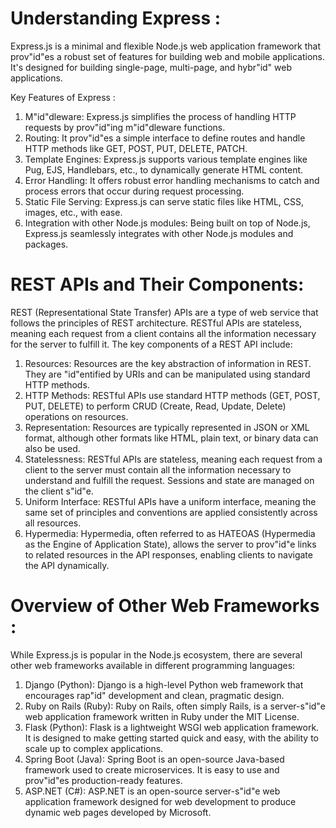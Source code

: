 # Understanding Express :

Express.js is a minimal and flexible Node.js web application framework that prov"id"es a robust set of features for building web and mobile applications. It's designed for building single-page, multi-page, and hybr"id" web applications.

Key Features of Express :

1. M"id"dleware: Express.js simplifies the process of handling HTTP requests by prov"id"ing m"id"dleware functions.
2. Routing: It prov"id"es a simple interface to define routes and handle HTTP methods like GET, POST, PUT, DELETE, PATCH.
3. Template Engines: Express.js supports various template engines like Pug, EJS, Handlebars, etc., to dynamically generate HTML content.
4. Error Handling: It offers robust error handling mechanisms to catch and process errors that occur during request processing.
5. Static File Serving: Express.js can serve static files like HTML, CSS, images, etc., with ease.
6. Integration with other Node.js modules: Being built on top of Node.js, Express.js seamlessly integrates with other Node.js modules and packages.

# REST APIs and Their Components:

REST (Representational State Transfer) APIs are a type of web service that follows the principles of REST architecture. RESTful APIs are stateless, meaning each request from a client contains all the information necessary for the server to fulfill it. The key components of a REST API include:

1. Resources: Resources are the key abstraction of information in REST. They are "id"entified by URIs and can be manipulated using standard HTTP methods.
2. HTTP Methods: RESTful APIs use standard HTTP methods (GET, POST, PUT, DELETE) to perform CRUD (Create, Read, Update, Delete) operations on resources.
3. Representation: Resources are typically represented in JSON or XML format, although other formats like HTML, plain text, or binary data can also be used.
4. Statelessness: RESTful APIs are stateless, meaning each request from a client to the server must contain all the information necessary to understand and fulfill the request. Sessions and state are managed on the client s"id"e.
5. Uniform Interface: RESTful APIs have a uniform interface, meaning the same set of principles and conventions are applied consistently across all resources.
6. Hypermedia: Hypermedia, often referred to as HATEOAS (Hypermedia as the Engine of Application State), allows the server to prov"id"e links to related resources in the API responses, enabling clients to navigate the API dynamically.

# Overview of Other Web Frameworks :

While Express.js is popular in the Node.js ecosystem, there are several other web frameworks available in different programming languages:

1. Django (Python): Django is a high-level Python web framework that encourages rap"id" development and clean, pragmatic design.
2. Ruby on Rails (Ruby): Ruby on Rails, often simply Rails, is a server-s"id"e web application framework written in Ruby under the MIT License.
3. Flask (Python): Flask is a lightweight WSGI web application framework. It is designed to make getting started quick and easy, with the ability to scale up to complex applications.
4. Spring Boot (Java): Spring Boot is an open-source Java-based framework used to create microservices. It is easy to use and prov"id"es production-ready features.
5. ASP.NET (C#): ASP.NET is an open-source server-s"id"e web application framework designed for web development to produce dynamic web pages developed by Microsoft.
